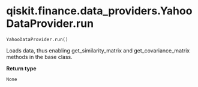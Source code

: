 # qiskit.finance.data\_providers.YahooDataProvider.run

`YahooDataProvider.run()`

Loads data, thus enabling get\_similarity\_matrix and get\_covariance\_matrix methods in the base class.

**Return type**

`None`
